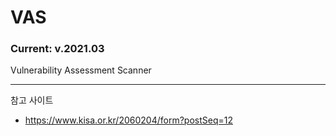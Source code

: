 # VAS
### Current: v.2021.03
Vulnerability Assessment Scanner

<hr/>

참고 사이트
- https://www.kisa.or.kr/2060204/form?postSeq=12
